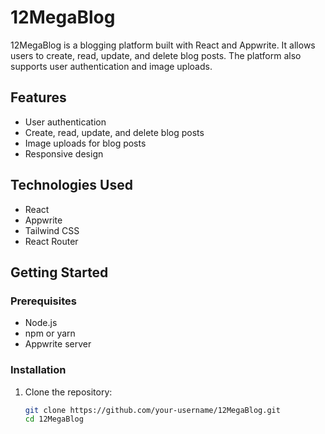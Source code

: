# 12MegaBlog

12MegaBlog is a blogging platform built with React and Appwrite. It allows users to create, read, update, and delete blog posts. The platform also supports user authentication and image uploads.

## Features

- User authentication
- Create, read, update, and delete blog posts
- Image uploads for blog posts
- Responsive design

## Technologies Used

- React
- Appwrite
- Tailwind CSS
- React Router

## Getting Started

### Prerequisites

- Node.js
- npm or yarn
- Appwrite server

### Installation

1. Clone the repository:

   ```bash
   git clone https://github.com/your-username/12MegaBlog.git
   cd 12MegaBlog
